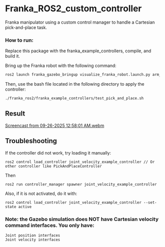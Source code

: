 # Franka_ROS2_custom_controller
Franka manipulator using a custom control manager to handle a Cartesian pick-and-place task.

### How to run:
Replace this package with the franka_example_controllers, compile, and build it.

Bring up the Franka robot with the following command:
```bash
ros2 launch franka_gazebo_bringup visualize_franka_robot.launch.py arm_id:=fr3 load_gripper:=true franka_hand:='franka_hand' robot_ip:=dont-care use_fake_hardware:=true use_rviz:=true

```

Then, use the bash file located in the following directory to apply the controller:

```bash
./franka_ros2/franka_example_controllers/test_pick_and_place.sh

```


## Result
[Screencast from 09-26-2025 12:58:01 AM.webm](https://github.com/user-attachments/assets/f08e6457-a4d5-4e68-9d2f-61576b931760)


## Troubleshooting
If the controller did not work, try loading it manually:

```
ros2 control load_controller joint_velocity_example_controller // Or other controller like PickAndPlaceController
```
Then
```
ros2 run controller_manager spawner joint_velocity_example_controller

```
Also, if it is not activated, do it with:
```
ros2 control load_controller joint_velocity_example_controller --set-state active
```


### Note: the Gazebo simulation does NOT have Cartesian velocity command interfaces. You only have:
```
Joint position interfaces
Joint velocity interfaces
```
